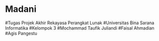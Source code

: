 # Madani
#Tugas Projek Akhir Rekayasa Perangkat Lunak 
#Universitas Bina Sarana Informatika
#Kelompok 3
#Mochammad Taufik Juliandi
#Faisal Ahmadian
#Agis Pangestu
